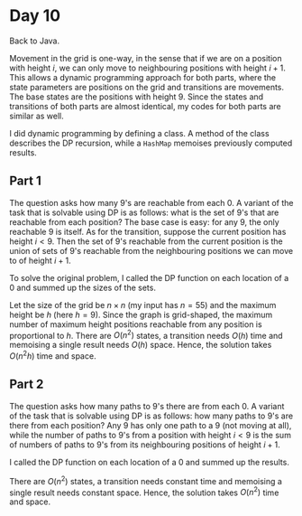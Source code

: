 # Day 10

Back to Java.

Movement in the grid is one-way, in the sense that if we are on a position with height $`i`$, we can only move to neighbouring positions with height $`i+1`$. This allows a dynamic programming approach for both parts, where the state parameters are positions on the grid and transitions are movements. The base states are the positions with height $`9`$. Since the states and transitions of both parts are almost identical, my codes for both parts are similar as well.

I did dynamic programming by defining a class. A method of the class describes the DP recursion, while a `HashMap` memoises previously computed results. 

## Part 1

The question asks how many $9$'s are reachable from each $0$. A variant of the task that is solvable using DP is as follows: what is the set of $9$'s that are reachable from each position? The base case is easy: for any $9$, the only reachable $9$ is itself. As for the transition, suppose the current position has height $i < 9$. Then the set of $9$'s reachable from the current position is the union of sets of $9$'s reachable from the neighbouring positions we can move to of height $i+1$.

To solve the original problem, I called the DP function on each location of a $0$ and summed up the sizes of the sets.

Let the size of the grid be $`n \times n`$ (my input has $n = 55$) and the maximum height be $h$ (here $h = 9$). Since the graph is grid-shaped, the maximum number of maximum height positions reachable from any position is proportional to $h$. There are $`O(n^2)`$ states, a transition needs $`O(h)`$ time and memoising a single result needs $`O(h)`$ space. Hence, the solution takes $`O(n^2 h)`$ time and space.

## Part 2

The question asks how many paths to $9$'s there are from each $0$. A variant of the task that is solvable using DP is as follows: how many paths to $9$'s are there from each position? Any $9$ has only one path to a $9$ (not moving at all), while the number of paths to $9$'s from a position with height $i < 9$ is the sum of numbers of paths to $9$'s from its neighbouring positions of height $i+1$.

I called the DP function on each location of a $0$ and summed up the results.

There are $`O(n^2)`$ states, a transition needs constant time and memoising a single result needs constant space. Hence, the solution takes $`O(n^2)`$ time and space.
